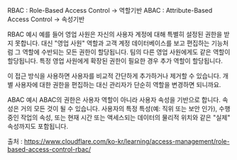 RBAC : Role-Based Access Control -> 역할기반
ABAC : Attribute-Based Access Control -> 속성기반

RBAC 예시
예를 들어 영업 사원은 자신의 사용자 계정에 대해 특별히 설정된 권한을 받지 못합니다. 대신 "영업 사원" 역할과 고객 계정 데이터베이스를 보고 편집하는 기능처럼 그 역할에 수반되는 모든 권한이 할당됩니다. 팀의 다른 영업 사원에게도 같은 역할이 할당됩니다. 특정 영업 사원에게 확장된 권한이 필요한 경우 추가 역할이 할당됩니다.

이 접근 방식을 사용하면 사용자를 비교적 간단하게 추가하거나 제거할 수 있습니다. 개별 사용자에 대한 권한을 편집하는 대신 관리자가 단순히 역할을 변경하면 되니까요.

ABAC 예시
ABAC의 권한은 사용자 역할이 아니라 사용자 속성을 기반으로 합니다. 속성은 거의 모든 것이 될 수 있습니다. 사용자의 특정 특성(예: 직위 또는 보안 인가), 수행 중인 작업의 속성, 또는 현재 시간 또는 액세스되는 데이터의 물리적 위치와 같은 "실제" 속성까지도 포함됩니다.

출처 : https://www.cloudflare.com/ko-kr/learning/access-management/role-based-access-control-rbac/